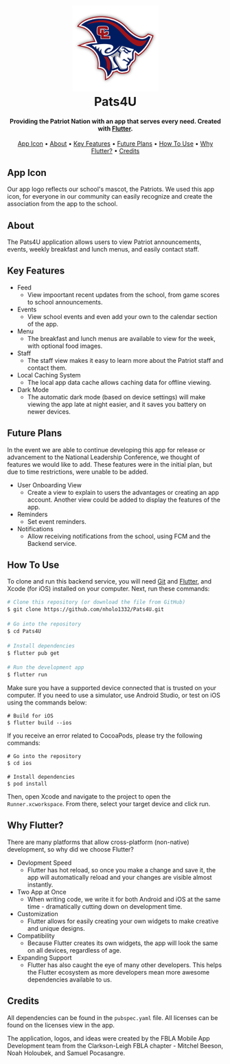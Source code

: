 <h1 align="center">
  <br>
  <img src="https://github.com/nholo1332/Pats4U/blob/main/assets/images/CLPats.png?raw=true" alt="Pats4U" width="200">
  <br>
  Pats4U
  <br>
</h1>

<h4 align="center">Providing the Patriot Nation with an app that serves every need. Created with <a href="https://flutter.dev" target="_blank">Flutter</a>.</h4>

<p align="center">
  <a href="#app-icon">App Icon</a> •
  <a href="#about">About</a> •
  <a href="#key-features">Key Features</a> •
  <a href="#future-plans">Future Plans</a> •
  <a href="#how-to-use">How To Use</a> •
  <a href="#why-flutter">Why Flutter?</a> •
  <a href="#credits">Credits</a>
</p>


## App Icon

Our app logo reflects our school's mascot, the Patriots. We used this app icon, for everyone in our community can easily recognize and create the association from the app to the school.


## About

The Pats4U application allows users to view Patriot announcements, events, weekly breakfast and lunch menus, and easily contact staff.


## Key Features

* Feed
  - View impoortant recent updates from the school, from game scores to school announcements.
* Events
  - View school events and even add your own to the calendar section of the app.
* Menu
  - The breakfast and lunch menus are available to view for the week, with optional food images.
* Staff
  - The staff view makes it easy to learn more about the Patriot staff and contact them.
* Local Caching System
  - The local app data cache allows caching data for offline viewing.
* Dark Mode
  - The automatic dark mode (based on device settings) will make viewing the app late at night easier, and it saves you battery on newer devices.

## Future Plans
In the event we are able to continue developing this app for release or advancement to the National Leadership Conference, we thought of features we would like to add. These features were in the initial plan, but due to time restrictions, were unable to be added.

* User Onboarding View
  - Create a view to explain to users the advantages or creating an app account. Another view could be added to display the features of the app.
* Reminders
  - Set event reminders.
* Notifications
  - Allow receiving notifications from the school, using FCM and the Backend service.


## How To Use

To clone and run this backend service, you will need [Git](https://git-scm.com) and [Flutter](https://flutter.dev/docs/get-started/install), and Xcode (for iOS) installed on your computer. Next, run these commands:

```bash
# Clone this repository (or download the file from GitHub)
$ git clone https://github.com/nholo1332/Pats4U.git

# Go into the repository
$ cd Pats4U

# Install dependencies
$ flutter pub get

# Run the development app
$ flutter run
```
Make sure you have a supported device connected that is trusted on your computer. If you need to use a simulator, use Android Studio, or test on iOS using the commands below:
```
# Build for iOS
$ flutter build --ios
```
If you receive an error related to CocoaPods, please try the following commands:
```
# Go into the repository
$ cd ios

# Install dependencies
$ pod install
```
Then, open Xcode and navigate to the project to open the `Runner.xcworkspace`. From there, select your target device and click run.


## Why Flutter?

There are many platforms that allow cross-platform (non-native) development, so why did we choose Flutter?
* Devlopment Speed
  - Flutter has hot reload, so once you make a change and save it, the app will automatically reload and your changes are visible almost instantly.
* Two App at Once
  - When writing code, we write it for both Android and iOS at the same time - dramatically cutting down on development time.
* Customization
  - Flutter allows for easily creating your own widgets to make creative and unique designs.
* Compatibility
  - Because Flutter creates its own widgets, the app will look the same on all devices, regardless of age.
* Expanding Support
  - Flutter has also caught the eye of many other developers. This helps the Flutter ecosystem as more developers mean more awesome dependencies available to us.


## Credits

All dependencies can be found in the `pubspec.yaml` file. All licenses can be found on the licenses view in the app.

The application, logos, and ideas were created by the FBLA Mobile App Development team from the Clarkson-Leigh FBLA chapter - Mitchel Beeson, Noah Holoubek, and Samuel Pocasangre.
